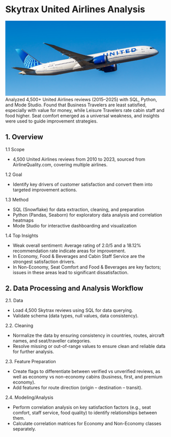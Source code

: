 # Skytrax United Airlines Analysis
![](image.png)
Analyzed 4,500+ United Airlines reviews (2015–2025) with SQL, Python, and Mode Studio. Found that Business Travelers are least satisfied, especially with value for money, while Leisure Travelers rate cabin staff and food higher. Seat comfort emerged as a universal weakness, and insights were used to guide improvement strategies.

## 1. Overview

1.1 Scope
- 4,500 United Airlines reviews from 2010 to 2023, sourced from AirlineQuality.com, covering multiple airlines.

1.2 Goal
- Identify key drivers of customer satisfaction and convert them into targeted improvement actions.

1.3 Method
- SQL (Snowflake) for data extraction, cleaning, and preparation  
- Python (Pandas, Seaborn) for exploratory data analysis and correlation heatmaps  
- Mode Studio for interactive dashboarding and visualization  

1.4 Top Insights
- Weak overall sentiment: Average rating of 2.0/5 and a 18.12% recommendation rate indicate areas for improvement.  
- In Economy, Food & Beverages and Cabin Staff Service are the strongest satisfaction drivers.  
- In Non-Economy, Seat Comfort and Food & Beverages are key factors; issues in these areas lead to significant dissatisfaction.


## 2. Data Processing and Analysis Workflow

2.1. Data
- Load 4,500 Skytrax reviews using SQL for data querying.
- Validate schema (data types, null values, data consistency).

2.2. Cleaning
- Normalize the data by ensuring consistency in countries, routes, aircraft names, and seat/traveller categories.
- Resolve missing or out-of-range values to ensure clean and reliable data for further analysis.

2.3. Feature Preparation
- Create flags to differentiate between verified vs unverified reviews, as well as economy vs non-economy cabins (business, first, and premium economy).
- Add features for route direction (origin – destination – transit).

2.4. Modeling/Analysis
- Perform correlation analysis on key satisfaction factors (e.g., seat comfort, staff service, food quality) to identify relationships between them.
- Calculate correlation matrices for Economy and Non-Economy classes separately.

